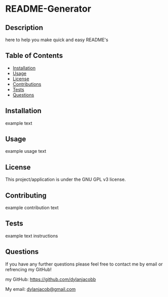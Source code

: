 
# README-Generator

## Description 
here to help you make quick and easy README's

## Table of Contents
* [Installation](#installation)
* [Usage](#usage)
* [License](#license)
* [Contributions](#contributing)
* [Tests](#tests)
* [Questions](#questions)


## Installation
example text

## Usage
example usage text

## License
This project/application is under the GNU GPL v3 license.

## Contributing
example contribution text

## Tests
example text instructions

## Questions
If you have any further questions please feel free to contact me by email or refrencing my GitHub!

my GitHub: https://github.com/dylanjacobb

My email: dylanjacob@gmail.com

